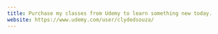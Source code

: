 ```yaml
---
title: Purchase my classes from Udemy to learn something new today.
website: https://www.udemy.com/user/clydedsouza/
---
```


